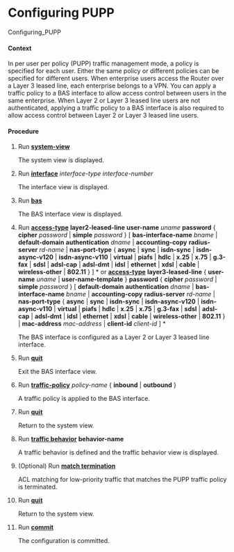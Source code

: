 Configuring PUPP
================

Configuring_PUPP

#### Context

In per user per policy (PUPP) traffic management mode, a policy is specified for each user. Either the same policy or different policies can be specified for different users. When enterprise users access the Router over a Layer 3 leased line, each enterprise belongs to a VPN. You can apply a traffic policy to a BAS interface to allow access control between users in the same enterprise. When Layer 2 or Layer 3 leased line users are not authenticated, applying a traffic policy to a BAS interface is also required to allow access control between Layer 2 or Layer 3 leased line users.


#### Procedure

1. Run [**system-view**](cmdqueryname=system-view)
   
   
   
   The system view is displayed.
2. Run [**interface**](cmdqueryname=interface) *interface-type interface-number*
   
   
   
   The interface view is displayed.
3. Run [**bas**](cmdqueryname=bas)
   
   
   
   The BAS interface view is displayed.
4. Run [**access-type**](cmdqueryname=access-type) **layer2-leased-line** **user-name** *uname* **password** { **cipher** *password* | **simple** *password* } [ **bas-interface-name** *bname* | **default-domain** **authentication** *dname* | **accounting-copy** **radius-server** *rd-name* | **nas-port-type** { **async** | **sync** | **isdn-sync** | **isdn-async-v120** | **isdn-async-v110** | **virtual** | **piafs** | **hdlc** | **x.25** | **x.75** | **g.3-fax** | **sdsl** | **adsl-cap** | **adsl-dmt** | **idsl** | **ethernet** | **xdsl** | **cable** | **wireless-other** | **802.11** } ] \* or [**access-type**](cmdqueryname=access-type) **layer3-leased-line** { **user-name** *uname* | **user-name-template** } **password** { **cipher** *password* | **simple** *password* } [ **default-domain** **authentication** *dname* | **bas-interface-name** *bname* | **accounting-copy** **radius-server** *rd-name* | **nas-port-type** { **async** | **sync** | **isdn-sync** | **isdn-async-v120** | **isdn-async-v110** | **virtual** | **piafs** | **hdlc** | **x.25** | **x.75** | **g.3-fax** | **sdsl** | **adsl-cap** | **adsl-dmt** | **idsl** | **ethernet** | **xdsl** | **cable** | **wireless-other** | **802.11** } | **mac-address** *mac-address* | **client-id** *client-id* ] \*
   
   
   
   The BAS interface is configured as a Layer 2 or Layer 3 leased line interface.
5. Run [**quit**](cmdqueryname=quit)
   
   
   
   Exit the BAS interface view.
6. Run [**traffic-policy**](cmdqueryname=traffic-policy) *policy-name* { **inbound** | **outbound** }
   
   
   
   A traffic policy is applied to the BAS interface.
7. Run [**quit**](cmdqueryname=quit)
   
   
   
   Return to the system view.
8. Run **[**traffic behavior**](cmdqueryname=traffic+behavior)** **behavior-name**
   
   
   
   A traffic behavior is defined and the traffic behavior view is displayed.
9. (Optional) Run [**match termination**](cmdqueryname=match+termination)
   
   
   
   ACL matching for low-priority traffic that matches the PUPP traffic policy is terminated.
10. Run [**quit**](cmdqueryname=quit)
    
    
    
    Return to the system view.
11. Run [**commit**](cmdqueryname=commit)
    
    
    
    The configuration is committed.